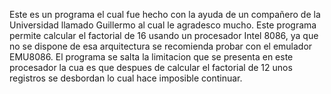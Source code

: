 Este es un programa el cual fue hecho con la ayuda de un compañero de la Universidad llamado Guillermo al cual le agradesco mucho.
Este programa permite calcular el factorial de 16 usando un procesador Intel 8086, ya que no se dispone de esa arquitectura se recomienda probar con el emulador EMU8086.
El programa se salta la limitacion que se presenta en este procesador la cua es que despues de calcular el factorial de 12 unos registros se desbordan lo cual hace imposible continuar.
